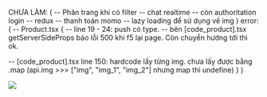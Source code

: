 CHƯA LÀM: (
-- Phân trang khi có filter
-- chat realtime
-- còn authoritation login
-- redux
-- thanh toán momo
-- lazy loading để sử dụng về img
)
error: (
-- Product.tsx {
-- line 19 - 24: push có type.
-- bên [code_product].tsx getServerSideProps báo lỗi 500 khi f5 lại page. Còn chuyển hướng tới thì ok.

-- [code_product].tsx line 150: hardcode lấy từng img. chưa lấy được bằng .map (api.img >>> ["img", "img_1", "img_2"] nhưng map thì undefine)
}
)

<img src=objectURL>
<div style={{ backgroundImage: `url(${base64})` }}></div>
